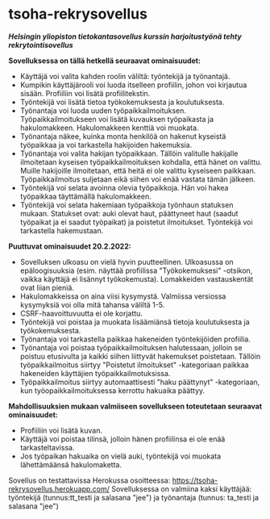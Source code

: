 # tsoha-rekrysovellus
_**Helsingin yliopiston tietokantasovellus kurssin harjoitustyönä tehty rekrytointisovellus**_

**Sovelluksessa on tällä hetkellä seuraavat ominaisuudet:**

- Käyttäjä voi valita kahden roolin väliltä: työntekijä ja työnantajä.
- Kumpikin käyttäjärooli voi luoda itselleen profiilin, johon voi kirjautua sisään. Profiiliin voi lisätä profiilitekstin.
- Työntekijä voi lisätä tietoa työkokemuksesta ja koulutuksesta. 
- Työnantaja voi luoda uuden työpaikkailmoituksen. Työpaikkailmoitukseen voi lisätä kuvauksen työpaikasta ja hakulomakkeen. Hakulomakkeen kenttiä voi muokata.
- Työnantaja näkee, kuinka monta henkilöä on hakenut kyseistä työpaikkaa ja voi tarkastella hakijoiden hakemuksia.
- Työnantaja voi valita hakijan työpaikkaan. Tällöin valitulle hakijalle ilmoitetaan kyseisen työpaikkailmoituksen kohdalla, että hänet on valittu. Muille hakijoille ilmoitetaan, että heitä ei ole valittu kyseiseen paikkaan. Työpaikkailmoitus suljetaan eikä siihen voi enää vastata tämän jälkeen.
- Työntekijä voi selata avoinna olevia työpaikkoja. Hän voi hakea työpaikkaa täyttämällä hakulomakkeen.
- Työntekijä voi selata hakemiaan työpaikkoja työnhaun statuksen mukaan. Statukset ovat: auki olevat haut, päättyneet haut (saadut työpaikat ja ei saadut työpaikat) ja poistetut ilmoitukset. Työntekijä voi tarkastella hakemustaan.

**Puuttuvat ominaisuudet 20.2.2022:**

- Sovelluksen ulkoasu on vielä hyvin puutteellinen. Ulkoasussa on epäloogisuuksia (esim. näyttää profiilissa "Työkokemuksesi" -otsikon, vaikka käyttäjä ei lisännyt työkokemusta). Lomakkeiden vastauskentät ovat liian pieniä.
- Hakulomakkeissa on aina viisi kysymystä. Valmiissa versiossa kysymyksiä voi olla mitä tahansa väliltä 1-5.
- CSRF-haavoittuvuutta ei ole korjattu.
- Työntekijä voi poistaa ja muokata lisäämiänsä tietoja koulutuksesta ja työkokemuksesta.
- Työnantaja voi tarkastella paikkaa hakeneiden työntekijöiden profiilia.
- Työnantaja voi poistaa työpaikkailmoituksen halutessaan, jolloin se poistuu etusivulta ja kaikki siihen liittyvät hakemukset poistetaan. Tällöin työpaikkailmoitus siirtyy "Poistetut ilmoitukset" -kategoriaan paikkaa hakeneiden käyttäjien työpaikkailmotuksissa.
- Työpaikkailmoitus siirtyy automaattisesti "haku päättynyt" -kategoriaan, kun työopaikkailmoituksessa kerrottu hakuaika päättyy.

**Mahdollisuuksien mukaan valmiiseen sovellukseen toteutetaan seuraavat ominaisuudet:**

- Profiiliin voi lisätä kuvan.
- Käyttäjä voi poistaa tilinsä, jolloin hänen profiilinsa ei ole enää tarkasteltavissa. 
- Jos työpaikan hakuaika on vielä auki, työntekijä voi muokata lähettämäänsä hakulomaketta.

Sovellus on testattavissa Herokussa osoitteessa: https://tsoha-rekrysovellus.herokuapp.com/ 
Sovelluksessa on valmiina kaksi käyttäjää: työntekijä (tunnus:tt_testi ja salasana "jee") ja työnantaja (tunnus: ta_testi ja salasana "jee")
